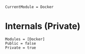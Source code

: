 ```@meta
CurrentModule = Docker
```

# Internals (Private)

```@autodocs
Modules = [Docker]
Public = false
Private = true
```
